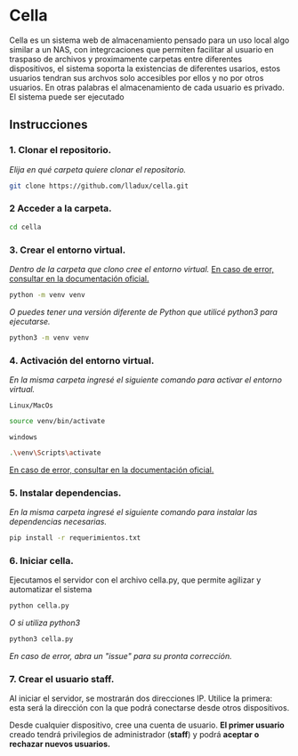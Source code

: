 # Cella
Cella es un sistema web de almacenamiento pensado para un uso local algo similar a un NAS, con integrcaciones que permiten facilitar al usuario en traspaso de archivos y proximamente carpetas entre diferentes dispositivos, el sistema soporta la existencias de diferentes usarios, estos usuarios tendran sus archvos solo accesibles por ellos y no por otros usuarios. En otras palabras el almacenamiento de cada usuario es privado.
El sistema puede ser ejecutado 
## Instrucciones 
### 1.  Clonar el repositorio.

*Elija en qué carpeta quiere clonar el repositorio.*
```bash
git clone https://github.com/lladux/cella.git
```

### 2 Acceder a la carpeta.
```bash
cd cella
```

### 3. Crear el entorno virtual.

*Dentro de la carpeta que clono cree el entorno virtual.*
 [En caso de error, consultar en la documentación oficial.](https://docs.python.org/3/library/venv.html)
```bash
python -m venv venv
```
*O puedes tener una versión diferente de Python que utilicé python3 para ejecutarse.*
```bash
python3 -m venv venv
```

### 4. Activación del entorno virtual.

*En la misma carpeta ingresé el siguiente comando para activar el entorno virtual.*

`Linux/MacOs`
```bash
source venv/bin/activate
```
`windows`
```bash
.\venv\Scripts\activate
```

 [En caso de error, consultar en la documentación oficial.](https://docs.python.org/3/library/venv.html)

### 5. Instalar dependencias.

*En la misma carpeta ingresé el siguiente comando para instalar las dependencias necesarias.*
```bash
pip install -r requerimientos.txt  
```

### 6. Iniciar cella.

Ejecutamos el servidor con el archivo cella.py, que permite agilizar y automatizar el sistema

```bash
python cella.py 
```
*O si utiliza python3*
```bash
python3 cella.py  
```
*En caso de error, abra un "issue" para su pronta corrección.*


### 7. Crear el usuario staff.

Al iniciar el servidor, se mostrarán dos direcciones IP. Utilice la primera: esta será la dirección con la que podrá conectarse desde otros dispositivos.

Desde cualquier dispositivo, cree una cuenta de usuario. **El primer usuario** creado tendrá privilegios de administrador (**staff**) y podrá **aceptar o rechazar nuevos usuarios.**